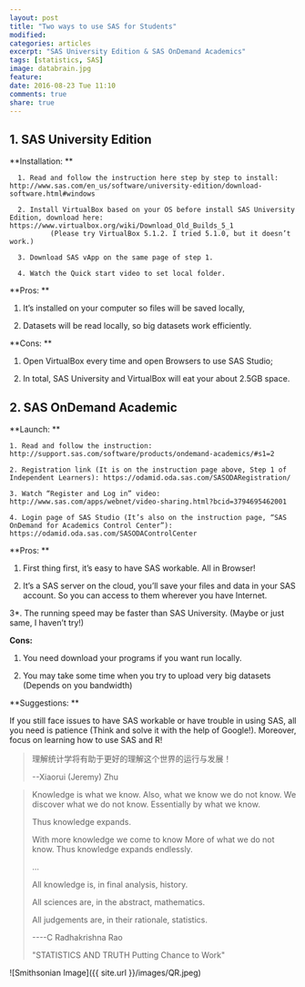 ```yaml
---
layout: post
title: "Two ways to use SAS for Students"
modified:
categories: articles
excerpt: "SAS University Edition & SAS OnDemand Academics"
tags: [statistics, SAS]
image: databrain.jpg
feature: 
date: 2016-08-23 Tue 11:10
comments: true
share: true
---
```


## 1. SAS University Edition

**Installation: **

	  1. Read and follow the instruction here step by step to install: http://www.sas.com/en_us/software/university-edition/download-software.html#windows
	  
	  2. Install VirtualBox based on your OS before install SAS University Edition, download here: https://www.virtualbox.org/wiki/Download_Old_Builds_5_1 
			  (Please try VirtualBox 5.1.2. I tried 5.1.0, but it doesn’t work.)
			  
	  3. Download SAS vApp on the same page of step 1. 
	  
	  4. Watch the Quick start video to set local folder. 

**Pros: **

1. It’s installed on your computer so files will be saved locally, 

2. Datasets will be read locally, so big datasets work efficiently.  

**Cons: **

1. Open VirtualBox every time and open Browsers to use SAS Studio; 

2. In total, SAS University and VirtualBox will eat your about 2.5GB space. 

## 2. SAS OnDemand Academic

**Launch: **

	1. Read and follow the instruction: http://support.sas.com/software/products/ondemand-academics/#s1=2

	2. Registration link (It is on the instruction page above, Step 1 of Independent Learners): https://odamid.oda.sas.com/SASODARegistration/

	3. Watch “Register and Log in” video: http://www.sas.com/apps/webnet/video-sharing.html?bcid=3794695462001

	4. Login page of SAS Studio (It’s also on the instruction page, “SAS OnDemand for Academics Control Center”): https://odamid.oda.sas.com/SASODAControlCenter 

**Pros: **

1. First thing first, it’s easy to have SAS workable. All in Browser! 

2. It’s a SAS server on the cloud, you’ll save your files and data in your SAS account. So you can access to them wherever you have Internet.  

3*. The running speed may be faster than SAS University. (Maybe or just same, I haven’t try!)

**Cons:**

1. You need download your programs if you want run locally. 

2. You may take some time when you try to upload very big datasets (Depends on you bandwidth)  

**Suggestions: **

If you still face issues to have SAS workable or have trouble in using SAS, all you need is patience (Think and solve it with the help of Google!). Moreover, focus on learning how to use SAS and R!

> 理解统计学将有助于更好的理解这个世界的运行与发展！
>
> --Xiaorui (Jeremy) Zhu

> Knowledge is what we know.
> Also, what we know we do not know.
> We discover what we do not know. 
> Essentially by what we know. 
>
> Thus knowledge expands.
>
> With more knowledge we come to know
> More of what we do not know.
> Thus knowledge expands endlessly.
>
> ...
>
> All knowledge is, in final analysis, history.
>
> All sciences are, in the abstract, mathematics.
>
> All judgements are, in their rationale, statistics.
>
> ----C Radhakrishna Rao
>
> "STATISTICS AND TRUTH Putting Chance to Work"

![Smithsonian Image]({{ site.url }}/images/QR.jpeg)
